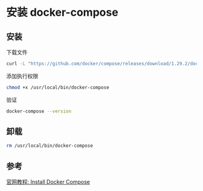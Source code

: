 # 安装 docker-compose

## 安装

下载文件

```bash
curl -L "https://github.com/docker/compose/releases/download/1.29.2/docker-compose-$(uname -s)-$(uname -m)" -o /usr/local/bin/docker-compose
```

添加执行权限

```bash
chmod +x /usr/local/bin/docker-compose
```

验证

```bash
docker-compose --version
```

## 卸载

```bash
rm /usr/local/bin/docker-compose
```

## 参考

[官网教程: Install Docker Compose](https://docs.docker.com/compose/install/)
